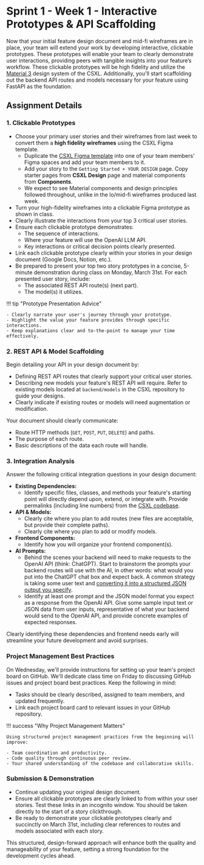 # Sprint 1 - Week 1 - Interactive Prototypes & API Scaffolding

Now that your initial feature design document and mid-fi wireframes are in place, your team will extend your work by developing interactive, clickable prototypes. These prototypes will enable your team to clearly demonstrate user interactions, providing peers with tangible insights into your feature’s workflow. These clickable prototypes will be high fidelity and utilize the [Material 3](https://m3.material.io/get-started) design system of the CSXL. Additionally, you'll start scaffolding out the backend API routes and models necessary for your feature using FastAPI as the foundation.

## Assignment Details

### 1. Clickable Prototypes

- Choose your primary user stories and their wireframes from last week to convert them a **high fidelity wireframes** using the CSXL Figma template.
    - Duplicate the [CSXL Figma template](https://go.unc.edu/csxl-figma) into one of your team members' Figma spaces and add your team members to it.
    - Add your story to the `Getting Started + YOUR DESIGN` page. Copy starter pages from **CSXL Design** page and material components from **Components**.
    - We expect to see Material components and design principles followed throughout, unlike in the lo/mid-fi wireframes produced last week.
- Turn your high-fidelity wireframes into a clickable Figma prototype as shown in class.
- Clearly illustrate the interactions from your top 3 critical user stories.
- Ensure each clickable prototype demonstrates:
    - The sequence of interactions.
    - Where your feature will use the OpenAI LLM API.
    - Key interactions or critical decision points clearly presented.
- Link each clickable prototype clearly within your stories in your design document (Google Docs, Notion, etc.).
- Be prepared to present your top two story prototypes in a concise, 5-minute demonstration during class on Monday, March 31st. For each presented user story, include:
    - The associated REST API route(s) (next part).
    - The model(s) it utilizes.

!!! tip "Prototype Presentation Advice"

    - Clearly narrate your user's journey through your prototype.
    - Highlight the value your feature provides through specific interactions.
    - Keep explanations clear and to-the-point to manage your time effectively.

### 2. REST API & Model Scaffolding
Begin detailing your API in your design document by:

- Defining REST API routes that clearly support your critical user stories.
- Describing new models your feature's REST API will require. Refer to existing models located at `backend/models` in the CSXL repository to guide your designs.
- Clearly indicate if existing routes or models will need augmentation or modification.

Your document should clearly communicate:

- Route HTTP methods (`GET`, `POST`, `PUT`, `DELETE`) and paths.
- The purpose of each route.
- Basic descriptions of the data each route will handle.

### 3. Integration Analysis
Answer the following critical integration questions in your design document:

- **Existing Dependencies:**
    - Identify specific files, classes, and methods your feature's starting point will directly depend upon, extend, or integrate with. Provide permalinks (including line numbers) from the [CSXL codebase](https://github.com/unc-csxl).
- **API & Models:**
    - Clearly cite where you plan to add routes (new files are acceptable, but provide their complete paths).
    - Clearly cite where you plan to add or modify models.
- **Frontend Components:**
    - Identify how you will organize your frontend component(s).
- **AI Prompts:**
    - Behind the scenes your backend will need to make requests to the OpenAI API (think: ChatGPT). Start to brainstorm the prompts your backend routes will use with the AI, in other words: what would you put into the ChatGPT chat box and expect back. A common strategy is taking some user text and [converting it into a structured JSON output you specify](https://platform.openai.com/docs/guides/structured-outputs).
    - Identify at least one prompt and the JSON model format you expect as a response from the OpenAI API. Give some sample input text or JSON data from user inputs, representative of what your backend would send to the OpenAI API, and provide concrete examples of expected responses.

Clearly identifying these dependencies and frontend needs early will streamline your future development and avoid surprises.

### Project Management Best Practices

On Wednesday, we'll provide instructions for setting up your team's project board on GitHub. We'll dedicate class time on Friday to discussing GitHub issues and project board best practices. Keep the following in mind:

- Tasks should be clearly described, assigned to team members, and updated frequently.
- Link each project board card to relevant issues in your GitHub repository.

!!! success "Why Project Management Matters"

    Using structured project management practices from the beginning will improve:

    - Team coordination and productivity.
    - Code quality through continuous peer review.
    - Your shared understanding of the codebase and collaborative skills.

### Submission & Demonstration

- Continue updating your original design document.
- Ensure all clickable prototypes are clearly linked to from within your user stories. Test these links in an incognito window. You should be taken directly to the start of a story clickthrough.
- Be ready to demonstrate your clickable prototypes clearly and succinctly on March 31st, including clear references to routes and models associated with each story.

This structured, design-forward approach will enhance both the quality and manageability of your feature, setting a strong foundation for the development cycles ahead.